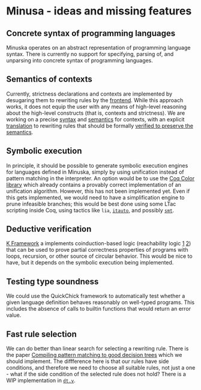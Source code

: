 # Minusa - ideas and missing features

## Concrete syntax of programming languages

Minuska operates on an abstract representation of programming language syntax. There is currently no support for specifying, parsing of, and unparsing into concrete syntax of programming languages.

## Semantics of contexts

Currently, strictness declarations and contexts are implemented by desugaring them to rewriting rules by the [frontend](https://h0nzzik.github.io/minuska/Minuska.frontend.html).
While this approach works, it does not equip the user with any means of high-level reasoning about the high-level constructs (that is, contexts and strictness).
We are working on a precise [syntax](https://h0nzzik.github.io/minuska/Minuska.minusl_syntax.html) and [semantics](https://h0nzzik.github.io/minuska/Minuska.minusl_semantics.html) for contexts, with an explicit [translation](https://h0nzzik.github.io/minuska/Minuska.minusl_compile.html) to rewriting rules that should be formally [verified to preserve the semantics](https://h0nzzik.github.io/minuska/Minuska.minusl_compile_properties.html).

## Symbolic execution

In principle, it should be possible to generate symbolic execution engines for languages defined in Minuska, simply by using unification instead of pattern matching in the interpreter.
An option would be to use the [Coq Color library](https://github.com/fblanqui/color) which already contains a provably correct implementation of an unification algorithm.
However, this has not been implemented yet.
Even if this gets implemented, we would need to have a simplification engine to prune infeasible branches; this would be best done using some LTac scripting inside Coq, using tactics like `lia`,
[`itauto`](https://drops.dagstuhl.de/entities/document/10.4230/LIPIcs.ITP.2021.9), and possibly [`smt`](https://smtcoq.github.io/).

## Deductive verification

[K Framework](https://kframework.org/) a implements coinduction-based logic (reachability logic [1](https://ieeexplore.ieee.org/document/6571568) [2](https://link.springer.com/chapter/10.1007/978-3-319-44802-2_8))
that can be used to prove partial correctness properties of programs with loops, recursion, or other source of circular behavior. This would be nice to have, but it depends on the symbolic execution being implemented.


## Testing type soundness

We could use the QuickChick framework to automatically test whether a given language definition behaves reasonably on well-typed programs. This includes the absence of calls to builtin functions that would return an error value.

## Fast rule selection

We can do better than linear search for selecting a rewriting rule. There is the paper
[Compiling pattern matching to good decision trees](https://dl.acm.org/doi/10.1145/1411304.1411311)
which we should implement. The diffference here is that our rules have side conditions, and therefore we need to choose all suitable rules,
not just a one - what if the side condition of the selected rule does not hold? There is a WIP implementation in [`dt.v`](../minuska/theories.dt.v).

